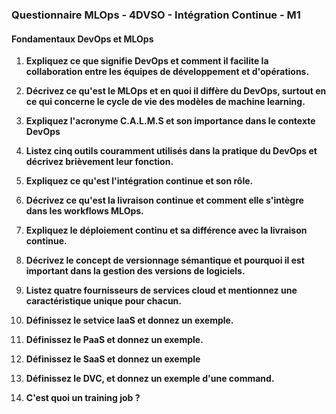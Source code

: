 ### Questionnaire MLOps - 4DVSO - Intégration Continue - M1

#### Fondamentaux DevOps et MLOps

1. **Expliquez ce que signifie DevOps et comment il facilite la collaboration entre les équipes de développement et d'opérations.**

2. **Décrivez ce qu'est le MLOps et en quoi il diffère du DevOps, surtout en ce qui concerne le cycle de vie des modèles de machine learning.**

3. **Expliquez l'acronyme C.A.L.M.S et son importance dans le contexte DevOps**

4. **Listez cinq outils couramment utilisés dans la pratique du DevOps et décrivez brièvement leur fonction.**

5. **Expliquez ce qu'est l'intégration continue et son rôle.**

6. **Décrivez ce qu'est la livraison continue et comment elle s'intègre dans les workflows MLOps.**

7. **Expliquez le déploiement continu et sa différence avec la livraison continue.**

8. **Décrivez le concept de versionnage sémantique et pourquoi il est important dans la gestion des versions de logiciels.**

9. **Listez quatre fournisseurs de services cloud et mentionnez une caractéristique unique pour chacun.**

10. **Définissez le setvice IaaS et donnez un exemple.**

11. **Définissez le PaaS et donnez un exemple.**

13. **Définissez le SaaS et donnez un exemple**

14. **Définissez le DVC, et donnez un exemple d'une command.**

15. **C'est quoi un training job ?**
